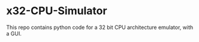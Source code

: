 # x32-CPU-Simulator
This repo contains python code for a 32 bit CPU architecture emulator, with a GUI. 
